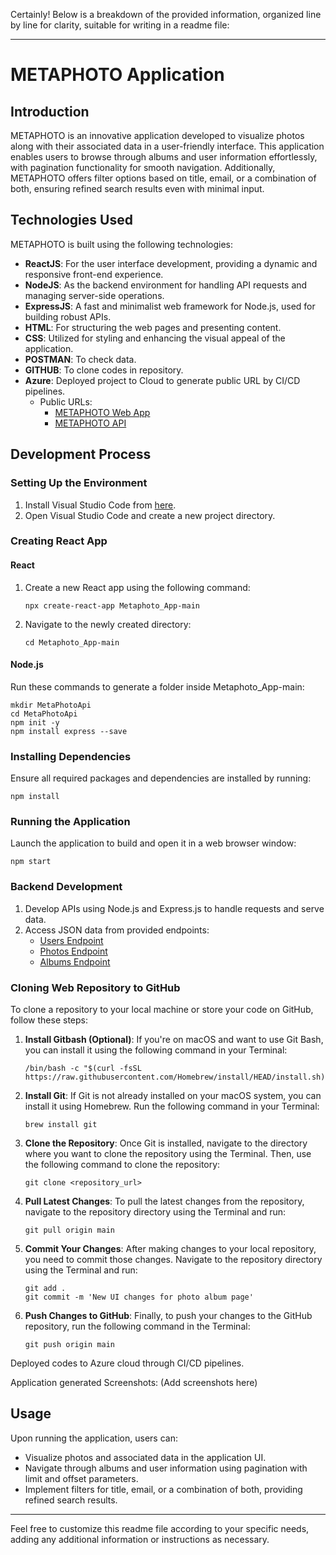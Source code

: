 Certainly! Below is a breakdown of the provided information, organized line by line for clarity, suitable for writing in a readme file:

---

# METAPHOTO Application

## Introduction

METAPHOTO is an innovative application developed to visualize photos along with their associated data in a user-friendly interface. This application enables users to browse through albums and user information effortlessly, with pagination functionality for smooth navigation. Additionally, METAPHOTO offers filter options based on title, email, or a combination of both, ensuring refined search results even with minimal input.

## Technologies Used

METAPHOTO is built using the following technologies:

- **ReactJS**: For the user interface development, providing a dynamic and responsive front-end experience.
- **NodeJS**: As the backend environment for handling API requests and managing server-side operations.
- **ExpressJS**: A fast and minimalist web framework for Node.js, used for building robust APIs.
- **HTML**: For structuring the web pages and presenting content.
- **CSS**: Utilized for styling and enhancing the visual appeal of the application.
- **POSTMAN**: To check data.
- **GITHUB**: To clone codes in repository.
- **Azure**: Deployed project to Cloud to generate public URL by CI/CD pipelines.
  - Public URLs:
    - [METAPHOTO Web App](https://metagallery.azurewebsites.net/)
    - [METAPHOTO API](https://metaphotoapi.azurewebsites.net//externalapi/photos/1)

## Development Process

### Setting Up the Environment

1. Install Visual Studio Code from [here](https://code.visualstudio.com/download).
2. Open Visual Studio Code and create a new project directory.

### Creating React App

#### React
1. Create a new React app using the following command:
   ```
   npx create-react-app Metaphoto_App-main
   ```
2. Navigate to the newly created directory:
   ```
   cd Metaphoto_App-main
   ```

#### Node.js
Run these commands to generate a folder inside Metaphoto_App-main:
   ```
   mkdir MetaPhotoApi                      
   cd MetaPhotoApi
   npm init -y
   npm install express --save
   ```

### Installing Dependencies

Ensure all required packages and dependencies are installed by running:
```
npm install
```

### Running the Application

Launch the application to build and open it in a web browser window:
```
npm start
```

### Backend Development

1. Develop APIs using Node.js and Express.js to handle requests and serve data.
2. Access JSON data from provided endpoints:
   - [Users Endpoint](https://jsonplaceholder.typicode.com/users)
   - [Photos Endpoint](https://jsonplaceholder.typicode.com/photos)
   - [Albums Endpoint](https://jsonplaceholder.typicode.com/albums)

### Cloning Web Repository to GitHub

To clone a repository to your local machine or store your code on GitHub, follow these steps:

1. **Install Gitbash (Optional)**:
   If you're on macOS and want to use Git Bash, you can install it using the following command in your Terminal:
   ```
   /bin/bash -c "$(curl -fsSL https://raw.githubusercontent.com/Homebrew/install/HEAD/install.sh)"
   ```

2. **Install Git**:
   If Git is not already installed on your macOS system, you can install it using Homebrew. Run the following command in your Terminal:
   ```
   brew install git
   ```

3. **Clone the Repository**:
   Once Git is installed, navigate to the directory where you want to clone the repository using the Terminal. Then, use the following command to clone the repository:
   ```
   git clone <repository_url>
   ```

4. **Pull Latest Changes**:
   To pull the latest changes from the repository, navigate to the repository directory using the Terminal and run:
   ```
   git pull origin main
   ```

5. **Commit Your Changes**:
   After making changes to your local repository, you need to commit those changes. Navigate to the repository directory using the Terminal and run:
   ```
   git add .
   git commit -m 'New UI changes for photo album page'
   ```

6. **Push Changes to GitHub**:
   Finally, to push your changes to the GitHub repository, run the following command in the Terminal:
   ```
   git push origin main
   ```

Deployed codes to Azure cloud through CI/CD pipelines.

Application generated Screenshots:
(Add screenshots here)

## Usage

Upon running the application, users can:

- Visualize photos and associated data in the application UI.
- Navigate through albums and user information using pagination with limit and offset parameters.
- Implement filters for title, email, or a combination of both, providing refined search results.

---

Feel free to customize this readme file according to your specific needs, adding any additional information or instructions as necessary.
